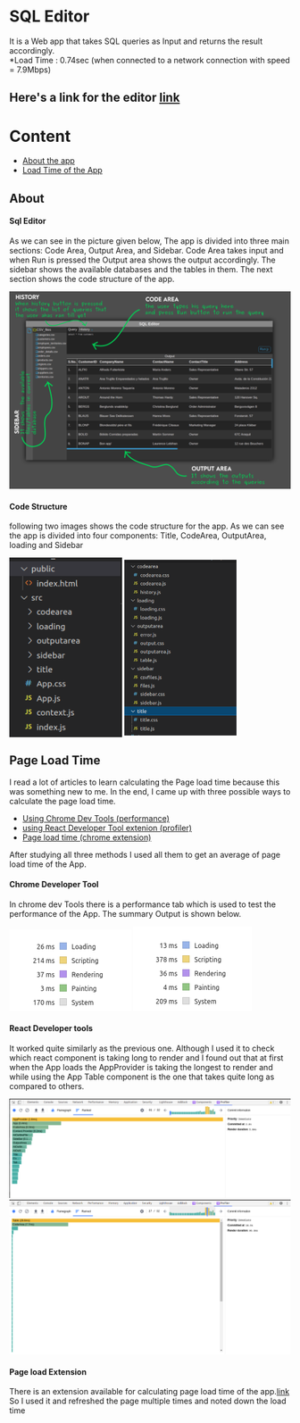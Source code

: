 # SQL Editor

It is a Web app that takes SQL queries as Input and returns the result accordingly.<br>
*Load Time : 0.74sec (when connected to a network connection with speed = 7.9Mbps)

## Here's a link for the editor [link](https://react-sql-editor.netlify.app/)

# Content

<ul>
  <li><a href="#about">About the app</a></li>
  <li><a href="#load">Load Time of the App</a></li>
</ul>

<div id="About">
  <h2>About</h2>
  <h4>Sql Editor</h4>
  <p>As we can see in the picture given below, The app is divided into three main sections: Code Area, Output Area, and Sidebar. Code Area takes input and when Run is pressed the Output area shows the output accordingly. The sidebar shows the available databases and the tables in them. The next section shows the code structure of the app.</p>
  <img src="https://github.com/utkarshkalra/image/blob/main/appscreenshot.png" alt="App">
  <h4>Code Structure</h4>
  <p>following two images shows the code structure for the app. As we can see the app is divided into four components: Title, CodeArea, OutputArea, loading and Sidebar</p>
 
  <img align="center" width="40%" src="https://github.com/utkarshkalra/image/blob/main/codestructure.png" alt="codestructure">
  <img align="center" width="40%" src="https://github.com/utkarshkalra/image/blob/main/codestructure2.png" alt="codestructure">
</div>

<div id="load">
  <h2>Page Load Time</h2>
  I read a lot of articles to learn calculating the Page load time because this was something new to me. In the end, I came up with three possible ways to calculate the page load time.
  <ul>
  <li><a href="#chromedev">Using Chrome Dev Tools (performance)</a></li>
  <li><a href="#reactdev">using React Developer Tool extenion (profiler)</a></li>
  <li><a href="#pageloadextension">Page load time (chrome extension)</a></li>
</ul>
  After studying all three methods I used all them to get an average of page load time of the App.
  
  <div id ="chromedev"> 
    <h4>Chrome Developer Tool</h4>
    <p>In chrome dev Tools there is a performance tab which is used to test the performance of the App.
    The summary Output is shown below.</p>
  <img src="https://github.com/utkarshkalra/image/blob/main/chromdevtool.png" alt="devtools">
  <img src="https://github.com/utkarshkalra/image/blob/main/chromedevtool2.png" alt="devtools">
  </div>
  <div id ="reactdev">
    <h4>React Developer tools</h4>
    <p>It worked quite similarly as the previous one. Although I used it to check which react component is taking long to render and I found out that at first when the App loads the AppProvider is taking the longest to render and while using the App Table component is the one that takes quite long as compared to others.</p>
    <img src="https://github.com/utkarshkalra/image/blob/main/profiler1.png" alt="profiler">
  <img src="https://github.com/utkarshkalra/image/blob/main/profiler.png" alt="profiler">
  </div>
  <div id ="pageloadextension">
    <h4>Page load Extension </h4>
    <p>There is an extension available for calculating page load time of the app.<a href="https://chrome.google.com/webstore/detail/page-load-time/fploionmjgeclbkemipmkogoaohcdbig">link</a> So I used it and refreshed the page multiple times and noted down the load time </p>
  
  </div>
   
  
</div>

    
</div>
